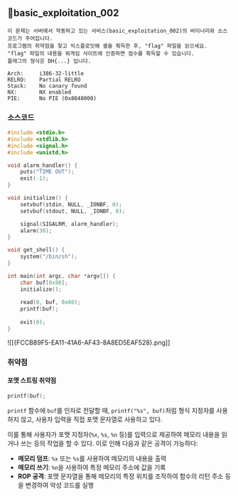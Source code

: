 ## 📍basic_exploitation_002

```
이 문제는 서버에서 작동하고 있는 서비스(basic_exploitation_002)의 바이너리와 소스 코드가 주어집니다.  
프로그램의 취약점을 찾고 익스플로잇해 셸을 획득한 후, "flag" 파일을 읽으세요.  
"flag" 파일의 내용을 워게임 사이트에 인증하면 점수를 획득할 수 있습니다.  
플래그의 형식은 DH{...} 입니다.
```

```
Arch:     i386-32-little
RELRO:    Partial RELRO
Stack:    No canary found
NX:       NX enabled
PIE:      No PIE (0x8048000)
```


### 소스코드

```c
#include <stdio.h>
#include <stdlib.h>
#include <signal.h>
#include <unistd.h>

void alarm_handler() {
    puts("TIME OUT");
    exit(-1);
}

void initialize() {
    setvbuf(stdin, NULL, _IONBF, 0);
    setvbuf(stdout, NULL, _IONBF, 0);

    signal(SIGALRM, alarm_handler);
    alarm(30);
}

void get_shell() {
    system("/bin/sh");
}

int main(int argc, char *argv[]) {
    char buf[0x80];
    initialize();
	
    read(0, buf, 0x80);
    printf(buf);
	
    exit(0);
}
```

![[{FCCB89F5-EA11-41A6-AF43-8A8ED5EAF528}.png]]


### 취약점

#### 포맷 스트링 취약점

```c
printf(buf);
```

`printf` 함수에 `buf`를 인자로 전달할 때, `printf("%s", buf)`처럼 형식 지정자를 사용하지 않고, 사용자 입력을 직접 포맷 문자열로 사용하고 있다.

이를 통해 사용자가 포맷 지정자(`%x`, `%s`, `%n` 등)를 입력으로 제공하여 메모리 내용을 읽거나 쓰는 등의 작업을 할 수 있다. 이로 인해 다음과 같은 공격이 가능하다:
- **메모리 덤프**: `%x` 또는 `%s`를 사용하여 메모리의 내용을 출력
- **메모리 쓰기**: `%n`을 사용하여 특정 메모리 주소에 값을 기록
- **ROP 공격**: 포맷 문자열을 통해 메모리의 특정 위치를 조작하여 함수의 리턴 주소 등을 변경하여 악성 코드를 실행

